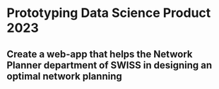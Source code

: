 # Prototyping Data Science Product 2023
## Create a web-app that helps the Network Planner department of SWISS in designing an optimal network planning
